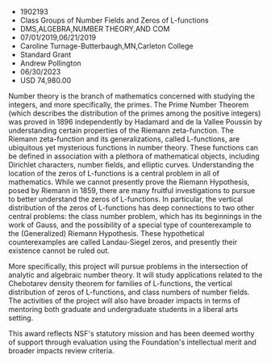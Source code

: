 
* 1902193
* Class Groups of Number Fields and Zeros of L-functions
* DMS,ALGEBRA,NUMBER THEORY,AND COM
* 07/01/2019,06/21/2019
* Caroline Turnage-Butterbaugh,MN,Carleton College
* Standard Grant
* Andrew Pollington
* 06/30/2023
* USD 74,980.00

Number theory is the branch of mathematics concerned with studying the integers,
and more specifically, the primes. The Prime Number Theorem (which describes the
distribution of the primes among the positive integers) was proved in 1896
independently by Hadamard and de la Vallee Poussin by understanding certain
properties of the Riemann zeta-function. The Riemann zeta-function and its
generalizations, called L-functions, are ubiquitous yet mysterious functions in
number theory. These functions can be defined in association with a plethora of
mathematical objects, including Dirichlet characters, number fields, and
elliptic curves. Understanding the location of the zeros of L-functions is a
central problem in all of mathematics. While we cannot presently prove the
Riemann Hypothesis, posed by Riemann in 1859, there are many fruitful
investigations to pursue to better understand the zeros of L-functions. In
particular, the vertical distribution of the zeros of L-functions has deep
connections to two other central problems: the class number problem, which has
its beginnings in the work of Gauss, and the possibility of a special type of
counterexample to the (Generalized) Riemann Hypothesis. These hypothetical
counterexamples are called Landau-Siegel zeros, and presently their existence
cannot be ruled out.

More specifically, this project will pursue problems in the intersection of
analytic and algebraic number theory. It will study applications related to the
Chebotarev density theorem for families of L-functions, the vertical
distribution of zeros of L-functions, and class numbers of number fields. The
activities of the project will also have broader impacts in terms of mentoring
both graduate and undergraduate students in a liberal arts setting.

This award reflects NSF's statutory mission and has been deemed worthy of
support through evaluation using the Foundation's intellectual merit and broader
impacts review criteria.
